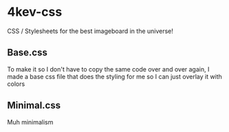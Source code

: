 # 4kev-css
CSS / Stylesheets for the best imageboard in the universe!
## Base.css
To make it so I don't have to copy the same code over and over again, I made a base css file that does the styling for me so I can just overlay it with colors
## Minimal.css
Muh minimalism
